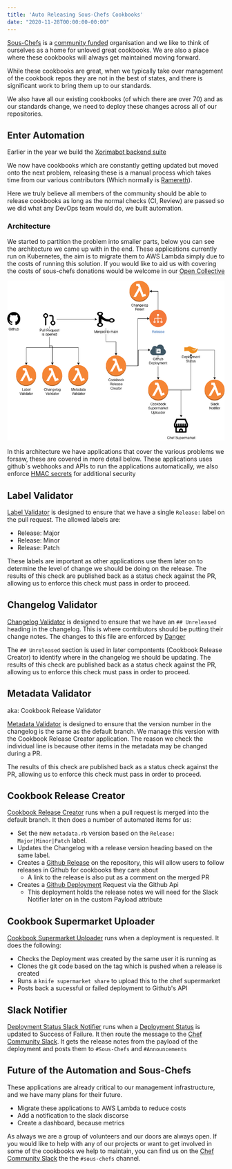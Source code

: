 ```yaml
---
title: 'Auto Releasing Sous-Chefs Cookbooks'
date: "2020-11-28T00:00:00-00:00"
---
```


[Sous-Chefs](http://sous-chefs.org/) is a [community funded](https://opencollective.com/sous-chefs) organisation and we like to think of ourselves as a home for unloved great cookbooks. We are also a place where these cookbooks will always get maintained moving forward.

While these cookbooks are great, when we typically take over management of the cookbook repos they are not in the best of states, and there is significant work to bring them up to our standards.

We also have all our existing cookbooks (of which there are over 70) and as our standards change, we need to deploy these changes across all of our repositories.

## Enter Automation

Earlier in the year we build the [Xorimabot backend suite](https://sous-chefs.org/docs/managing-cookbooks-at-scale/)

We now have cookbooks which are constantly getting updated but moved onto the next problem, releasing these is a manual process which takes time from our various contributors (Which normally is [Ramereth](https://github.com/Ramereth)).

Here we truly believe all members of the community should be able to release cookbooks as long as the normal checks (CI, Review) are passed so we did what any DevOps team would do, we built automation.

### Architecture

We started to partition the problem into smaller parts, below you can see the architecture we came up with in the end.
These applications currently run on Kubernetes, the aim is to migrate them to AWS Lambda simply due to the costs of running this solution. If you would like to aid us with covering the costs of sous-chefs donations would be welcome in our [Open Collective](https://opencollective.com/sous-chefs)

![Sous-Chefs auto release architecture](../images/automation-architecture.png)

In this architecture we have applications that cover the various problems we forsaw, these are covered in more detail below.
These applications uses github`s webhooks and APIs to run the applications automatically, we also enforce [HMAC secrets](https://docs.github.com/en/free-pro-team@latest/developers/webhooks-and-events/securing-your-webhooks) for additional security

## Label Validator

[Label Validator](https://github.com/Xorima/labelvalidator) is designed to ensure that we have a single `Release:` label on the pull request. The allowed labels are:

- Release: Major
- Release: Minor
- Release: Patch

These labels are important as other applications use them later on to determine the level of change we should be doing on the release. The results of this check are published back as a status check against the PR, allowing us to enforce this check must pass in order to proceed.

## Changelog Validator

[Changelog Validator](https://github.com/Xorima/changelog_validator) is designed to ensure that we have an `## Unreleased` heading in the changelog. This is where contributors should be putting their change notes. The changes to this file are enforced by [Danger](danger.systems/)

The `## Unreleased` section is used in later compontents (Cookbook Release Creator) to identify where in the changelog we should be updating. The results of this check are published back as a status check against the PR, allowing us to enforce this check must pass in order to proceed.

## Metadata Validator

aka: Cookbook Release Validator

[Metadata Validator](https://github.com/Xorima/cookbook_release_validator) is designed to ensure that the version number in the changelog is the same as the default branch. We manage this version with the Cookbook Release Creator application. The reason we check the individual line is because other items in the metadata may be changed during a PR.

The results of this check are published back as a status check against the PR, allowing us to enforce this check must pass in order to proceed.

## Cookbook Release Creator

[Cookbook Release Creator](https://github.com/Xorima/cookbook_release_creator) runs when a pull request is merged into the default branch. It then does a number of automated items for us:

- Set the new `metadata.rb` version based on the `Release: Major|Minor|Patch` label.
- Updates the Changelog with a release version heading based on the same label.
- Creates a [Github Release](https://docs.github.com/en/free-pro-team@latest/github/administering-a-repository/managing-releases-in-a-repository) on the repository, this will allow users to follow releases in Github for cookbooks they care about
  - A link to the release is also put as a comment on the merged PR
- Creates a [Github Deployment](https://docs.github.com/en/free-pro-team@latest/rest/reference/repos#deployments) Request via the Github Api
  - This deployment holds the release notes we will need for the Slack Notifier later on in the custom Payload attribute

## Cookbook Supermarket Uploader

[Cookbook Supermarket Uploader](https://github.com/Xorima/cookbook_supermarket_uploader) runs when a deployment is requested. It does the following:

- Checks the Deployment was created by the same user it is running as
- Clones the git code based on the tag which is pushed when a release is created
- Runs a `knife supermarket share` to upload this to the chef supermarket
- Posts back a sucessful or failed deployment to Github's API

## Slack Notifier

[Deployment Status Slack Notifier](https://github.com/Xorima/deployment_status_slack_notifier) runs when a [Deployment Status](https://docs.github.com/en/free-pro-team@latest/rest/reference/repos#list-deployment-statuses) is updated to Success of Failure. It then route the message to the [Chef Community Slack](https://community-slack.chef.io/). It gets the release notes from the payload of the deployment and posts them to `#Sous-Chefs` and `#Announcements`

## Future of the Automation and Sous-Chefs

These applications are already critical to our management infrastructure, and we have many plans for their future.

- Migrate these applications to AWS Lambda to reduce costs
- Add a notification to the slack discorse
- Create a dashboard, because metrics

As always we are a group of volunteers and our doors are always open. If you would like to help with any of our projects or want to get involved in some of the cookbooks we help to maintain, you can find us on the [Chef Community Slack](https://community-slack.chef.io/) the the `#sous-chefs` channel.
